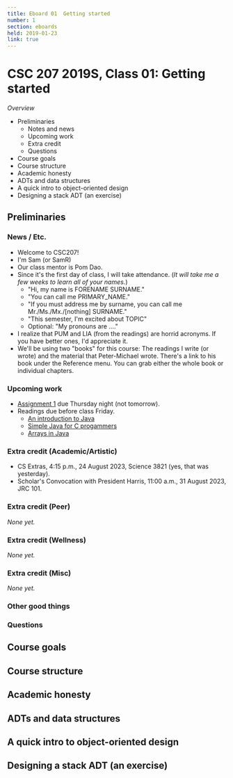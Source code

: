 ```yaml
---
title: Eboard 01  Getting started
number: 1
section: eboards
held: 2019-01-23
link: true
---
```

CSC 207 2019S, Class 01:  Getting started
=========================================

_Overview_

* Preliminaries
    * Notes and news
    * Upcoming work
    * Extra credit
    * Questions
* Course goals
* Course structure
* Academic honesty
* ADTs and data structures
* A quick intro to object-oriented design
* Designing a stack ADT (an exercise)

Preliminaries
-------------

### News / Etc.

* Welcome to CSC207!
* I'm Sam (or SamR)
* Our class mentor is Pom Dao.
* Since it's the first day of class, I will take attendance.  (_It will take
  me a few weeks to learn all of your names._)
    * "Hi, my name is FORENAME SURNAME."
    * "You can call me PRIMARY_NAME."
    * "If you must address me by surname, you can call me
      Mr./Ms./Mx./[nothing] SURNAME."
    * "This semester, I'm excited about TOPIC"
    * Optional: "My pronouns are ...."
* I realize that PUM and LIA (from the readings) are horrid acronyms.  If
  you have better ones, I'd appreciate it.
* We'll be using two "books" for this course: The readings I write (or
  wrote) and the material that Peter-Michael wrote.  There's a link
  to his book under the Reference menu.  You can grab either the whole
  book or individual chapters.

### Upcoming work

* [Assignment 1](../assignments/assignment01) due Thursday night (not tomorrow).
* Readings due before class Friday.
    * [An introduction to Java](../readings/intro-java)
    * [Simple Java for C progammers](../readings/simple-java-c)
    * [Arrays in Java](../readings/arrays)

### Extra credit (Academic/Artistic)

* CS Extras, 4:15 p.m., 24 August 2023, Science 3821 (yes, that was yesterday).
* Scholar's Convocation with President Harris, 11:00 a.m., 31 August 2023, JRC 101.

### Extra credit (Peer)

_None yet._

### Extra credit (Wellness)

_None yet._

### Extra credit (Misc)

_None yet._

### Other good things

### Questions

Course goals
------------

Course structure
----------------

Academic honesty
----------------

ADTs and data structures
------------------------

A quick intro to object-oriented design
---------------------------------------

Designing a stack ADT (an exercise)
-----------------------------------


